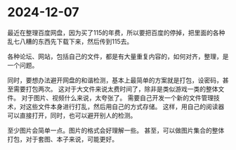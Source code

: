 # 2024-12-07
最近在整理百度网盘，因为买了115的年费，所以要把百度的停掉，把里面的各种乱七八糟的东西先下载下来，然后传到115去。

各种论坛、网站，包括自己的文件，都是有大量重复内容的，如何对齐，整理，是一个问题。

同时，要想办法避开网盘的和谐检测，基本上最简单的方案就是打包，设密码，甚至需要打包两次。
这对于大文件来说太费时间了，除非是类似游戏一类的整体文件。
对于图片、视频什么来说，太夸张了。
需要自己开发一个新的文件管理技术，对这些文件本身进行打乱，然后用自己的方式存储。
这样，用自己的阅读器可以直接打开，同时，也可以避开别人的检测。

至少图片会简单一点。图片的格式会好理解一些。
甚至，可以做图片集合的整体打包，对于套图、本子来说，可能更好。

